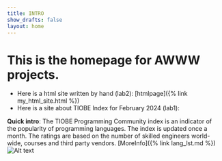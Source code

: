 ```yaml
---
title: INTRO
show_drafts: false
layout: home
---
```

# This is the homepage for AWWW projects.
- Here is a html site written by hand (lab2):
[htmlpage]({% link my_html_site.html %})
- Here is a site about TIOBE Index for February 2024 (lab1):

**Quick intro**: The TIOBE Programming Community index is an indicator of the popularity of programming languages. The index is updated once a month. The ratings are based on the number of skilled engineers world-wide, courses and third party vendors.
[MoreInfo]({% link lang_lst.md %})
![Alt text](https://www.creativefabrica.com/wp-content/uploads/2022/09/20/Pink-lama-Cute-baby-girl-alpaca-charact-Graphics-38925359-1-1-580x387.png)
